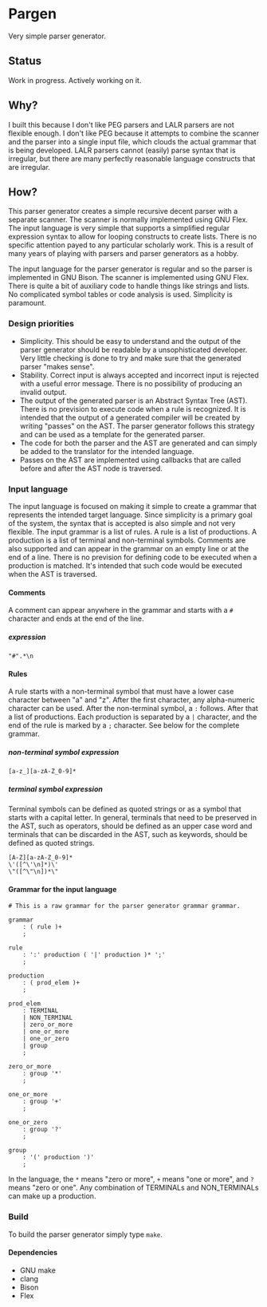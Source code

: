 # Pargen
Very simple parser generator. 

## Status

Work in progress. Actively working on it. 

## Why?

I built this because I don't like PEG parsers and LALR parsers are not flexible enough. I don't like PEG because it attempts to combine the scanner and the parser into a single input file, which clouds the actual grammar that is being developed. LALR parsers cannot (easily) parse syntax that is irregular, but there are many perfectly reasonable language constructs that are irregular. 

## How?

This parser generator creates a simple recursive decent parser with a separate scanner. The scanner is normally implemented using GNU Flex. The input language is very simple that supports a simplified regular expression syntax to allow for looping constructs to create lists. There is no specific attention payed to any particular scholarly work. This is a result of many years of playing with parsers and parser generators as a hobby.

The input language for the parser generator is regular and so the parser is implemented in GNU Bison. The scanner is implemented using GNU Flex. There is quite a bit of auxiliary code to handle things like strings and lists. No complicated symbol tables or code analysis is used. Simplicity is paramount. 

### Design priorities

* Simplicity. This should be easy to understand and the output of the parser generator should be readable by a unsophisticated developer. Very little checking is done to try and make sure that the generated parser "makes sense".
* Stability. Correct input is always accepted and incorrect input is rejected with a useful error message. There is no possibility of producing an invalid output.
* The output of the generated parser is an Abstract Syntax Tree (AST). There is no prevision to execute code when a rule is recognized. It is intended that the output of a generated compiler will be created by writing "passes" on the AST. The parser generator follows this strategy and can be used as a template for the generated parser.
* The code for both the parser and the AST are generated and can simply be added to the translator for the intended language. 
* Passes on the AST are implemented using callbacks that are called before and after the AST node is traversed.

### Input language

The input language is focused on making it simple to create a grammar that represents the intended target language. Since simplicity is a primary goal of the system, the syntax that is accepted is also simple and not very flexible.  The input grammar is a list of rules. A rule is a list of productions. A production is a list of terminal and non-terminal symbols. Comments are also supported and can appear in the grammar on an empty line or at the end of a line. There is no prevision for defining code to be executed when a production is matched. It's intended that such code would be executed when the AST is traversed.

#### Comments

A comment can appear anywhere in the grammar and starts with a ``#`` character and ends at the end of the line.

##### expression

```"#".*\n```

#### Rules

A rule starts with a non-terminal symbol that must have a lower case character between "a" and "z". After the first character, any alpha-numeric character can be used. After the non-terminal symbol, a ``:`` follows. After that a list of productions. Each production is separated by a ``|`` character, and the end of the rule is marked by a ``;`` character. See below for the complete grammar.

##### non-terminal symbol expression

```[a-z_][a-zA-Z_0-9]*```

##### terminal symbol expression

Terminal symbols can be defined as quoted strings or as a symbol that starts with a capital letter. In general, terminals that need to be preserved in the AST, such as operators, should be defined as an upper case word and terminals that can be discarded in the AST, such as keywords, should be defined as quoted strings.

```
[A-Z][a-zA-Z_0-9]*
\'([^\'\n]*)\'
\"([^\"\n])*\"
```

#### Grammar for the input language

```
# This is a raw grammar for the parser generator grammar grammar.

grammar
    : ( rule )+
    ;

rule
    : ':' production ( '|' production )* ';'
    ;

production
    : ( prod_elem )+
    ;

prod_elem
    : TERMINAL
    | NON_TERMINAL
    | zero_or_more
    | one_or_more
    | one_or_zero
    | group
    ;

zero_or_more
    : group '*'
    ;

one_or_more
    : group '+'
    ;

one_or_zero
    : group '?'
    ;

group
    : '(' production ')'
    ;

```

In the language, the ``*`` means "zero or more", ``+`` means "one or more", and ``?`` means "zero or one". Any combination of TERMINALs and NON_TERMINALs can make up a production.

### Build

To build the parser generator simply type ``make``. 
#### Dependencies

* GNU make
* clang
* Bison
* Flex

